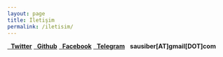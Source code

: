 ```yaml
---
layout: page
title: İletişim
permalink: /iletisim/
---
```


<a class="list-group-item" href="https://twitter.com/sausiber"><i class="fa fa-twitter fa-2x fa-fw" aria-hidden="true"></i>&nbsp; <b>Twitter</b></a>
<a class="list-group-item" href="https://github.com/sausiber"><i class="fa fa-github fa-2x fa-fw" aria-hidden="true"></i>&nbsp; <b>Github</b></a>
<a class="list-group-item" href="https://facebook.com/sausiber"><i class="fa fa-facebook fa-2x fa-fw" aria-hidden="true"></i>&nbsp; <b>Facebook</b></a>
<a class="list-group-item" href="https://t.me/sausiber"><i class="fa fa-paper-plane fa-2x fa-fw" aria-hidden="true"></i>&nbsp; <b>Telegram</b></a>
<a class="list-group-item" ><i class="fa fa-envelope fa-2x fa-fw" aria-hidden="true"></i>&nbsp; <b>sausiber[AT]gmail[DOT]com</b></a>



